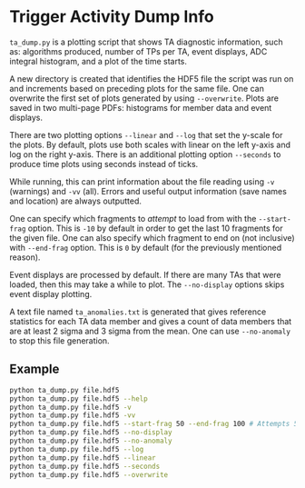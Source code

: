 # Trigger Activity Dump Info

`ta_dump.py` is a plotting script that shows TA diagnostic information, such as: algorithms produced, number of TPs per TA, event displays, ADC integral histogram, and a plot of the time starts.

A new directory is created that identifies the HDF5 file the script was run on and increments based on preceding plots for the same file. One can overwrite the first set of plots generated by using `--overwrite`. Plots are saved in two multi-page PDFs: histograms for member data and event displays.

There are two plotting options `--linear` and `--log` that set the y-scale for the plots. By default, plots use both scales with linear on the left y-axis and log on the right y-axis. There is an additional plotting option `--seconds` to produce time plots using seconds instead of ticks.

While running, this can print information about the file reading using `-v` (warnings) and `-vv` (all). Errors and useful output information (save names and location) are always outputted.

One can specify which fragments to _attempt_ to load from with the `--start-frag` option. This is `-10` by default in order to get the last 10 fragments for the given file. One can also specify which fragment to end on (not inclusive) with `--end-frag` option. This is `0` by default (for the previously mentioned reason).

Event displays are processed by default. If there are many TAs that were loaded, then this may take a while to plot. The `--no-display` options skips event display plotting.

A text file named `ta_anomalies.txt` is generated that gives reference statistics for each TA data member and gives a count of data members that are at least 2 sigma and 3 sigma from the mean. One can use `--no-anomaly` to stop this file generation.

## Example
```bash
python ta_dump.py file.hdf5
python ta_dump.py file.hdf5 --help
python ta_dump.py file.hdf5 -v
python ta_dump.py file.hdf5 -vv
python ta_dump.py file.hdf5 --start-frag 50 --end-frag 100 # Attempts 50 fragments
python ta_dump.py file.hdf5 --no-display
python ta_dump.py file.hdf5 --no-anomaly
python ta_dump.py file.hdf5 --log
python ta_dump.py file.hdf5 --linear
python ta_dump.py file.hdf5 --seconds
python ta_dump.py file.hdf5 --overwrite
```
